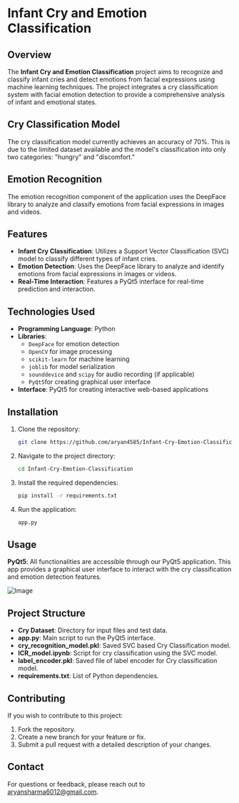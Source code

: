 # Infant Cry and Emotion Classification

## Overview

The **Infant Cry and Emotion Classification** project aims to recognize and classify infant cries and detect emotions from facial expressions using machine learning techniques. The project integrates a cry classification system with facial emotion detection to provide a comprehensive analysis of infant and emotional states.

## Cry Classification Model

The cry classification model currently achieves an accuracy of 70%. This is due to the limited dataset available and the model's classification into only two categories: "hungry" and "discomfort." 

## Emotion Recognition

The emotion recognition component of the application uses the DeepFace library to analyze and classify emotions from facial expressions in images and videos.

## Features

- **Infant Cry Classification**: Utilizes a Support Vector Classification (SVC) model to classify different types of infant cries.
- **Emotion Detection**: Uses the DeepFace library to analyze and identify emotions from facial expressions in images or videos.
- **Real-Time Interaction**: Features a PyQt5 interface for real-time prediction and interaction.

## Technologies Used

- **Programming Language**: Python
- **Libraries**:
  - `DeepFace` for emotion detection
  - `OpenCV` for image processing
  - `scikit-learn` for machine learning
  - `joblib` for model serialization
  - `sounddevice` and `scipy` for audio recording (if applicable)
  - `PyQt5`for creating graphical user interface
- **Interface**: PyQt5 for creating interactive web-based applications

## Installation

1. Clone the repository:
   ```bash
   git clone https://github.com/aryan4585/Infant-Cry-Emotion-Classification.git
2. Navigate to the project directory:
   ```bash
   cd Infant-Cry-Emotion-Classification
3. Install the required dependencies:
   ```bash
   pip install -r requirements.txt
4. Run the application:
   ```bash
   app.py

## Usage

**PyQt5**: All functionalities are accessible through our PyQt5 application. This app provides a graphical user 
interface to interact with the cry classification and emotion detection features.

![Image](Images/GUI_Interface.png)

## Project Structure
- **Cry Dataset**: Directory for input files and test data.
- **app.py**: Main script to run the PyQt5 interface.
- **cry_recognition_model.pkl**: Saved SVC based Cry Classification model.
- **ICR_model.ipynb**: Script for cry classification using the SVC model.
- **label_encoder.pkl**: Saved file of label encoder for Cry classification model.
- **requirements.txt**: List of Python dependencies.

## Contributing
If you wish to contribute to this project:

1. Fork the repository.
2. Create a new branch for your feature or fix.
3. Submit a pull request with a detailed description of your changes.

## Contact
For questions or feedback, please reach out to aryansharma6012@gmail.com.
